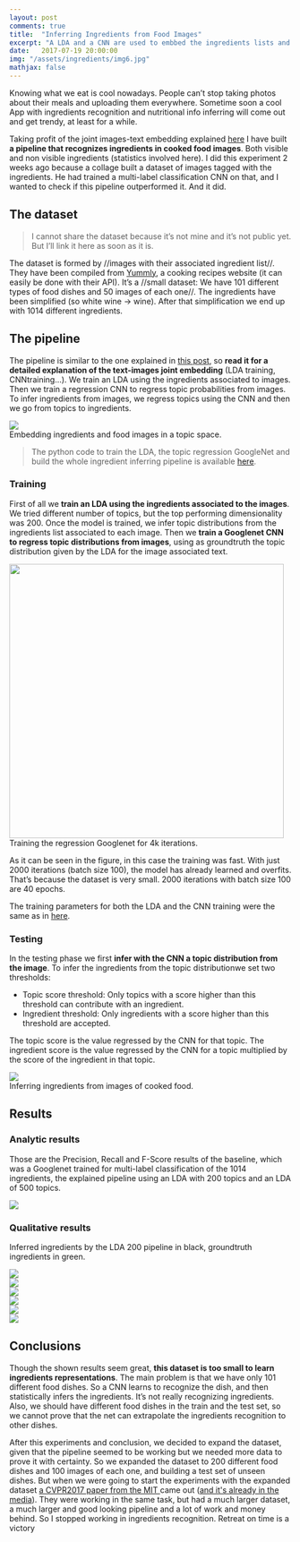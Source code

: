 ```yaml
---
layout: post
comments: true
title:  "Inferring Ingredients from Food Images"
excerpt: "A LDA and a CNN are used to embbed the ingredients lists and the food images respectibly in a topic space. The CNN can predict topic distributions from food images, and from the topic distribution we predict the ingredients."
date:   2017-07-19 20:00:00
img: "/assets/ingredients/img6.jpg"
mathjax: false
---
```



Knowing what we eat is cool nowadays. People can’t stop taking photos about their meals and uploading them everywhere. Sometime soon a cool App with ingredients recognition and nutritional info inferring will come out and get trendy, at least for a while.

Taking profit of the joint images-text embedding explained [here](https://gombru.github.io/2017/06/30/phd/) I have built **a pipeline that recognizes ingredients in cooked food images**. Both visible and non visible ingredients (statistics involved here).
I did this experiment 2 weeks ago because a collage built a dataset of images tagged with the ingredients. He had trained a multi-label classification CNN on that, and I wanted to check if this pipeline outperformed it. And it did.

## The dataset

>I cannot share the dataset because it’s not mine and it’s not public yet. But I’ll link it here as soon as it is.

The dataset is formed by //images with their associated ingredient list//. They have been compiled from [Yummly](https://www.yummly.co/), a cooking recipes website (it can easily be done with their API).
It’s a //small dataset: We have 101 different types of food dishes and 50 images of each one//. The ingredients have been simplified (so white wine → wine). After that simplification we end up with 1014 different ingredients.

## The pipeline

The pipeline is similar to the one explained in [this post](https://gombru.github.io/2017/06/30/phd/), so **read it for a detailed explanation of the text-images joint embedding** (LDA training, CNNtraining...). We train an LDA using the ingredients associated to images. Then we train a regression CNN to regress topic probabilities from images. To infer ingredients from images, we regress topics using the CNN and then we go from topics to ingredients.

<div class="imgcap">
<img src="/assets/ingredients/train_pipeline.png">
	<div class="thecap">
	Embedding ingredients and food images in a topic space.
	</div>
</div>

>The python code to train the LDA, the topic regression GoogleNet and build the whole ingredient inferring pipeline is available [here](https://github.com/gombru/ingredientsSearcher).

### Training

First of all we **train an LDA using the ingredients associated to the images**. We tried different number of topics, but the top performing dimensionality was 200. Once the model is trained, we infer topic distributions from the ingredients list associated to each image.
Then we **train a Googlenet CNN to regress topic distributions from images**, using as groundtruth the topic distribution given by the LDA for the image associated text. 

<div class="imgcap">
<img src="/assets/ingredients/training.png" height="490">
	<div class="thecap">
	Training the regression Googlenet for 4k iterations.
	</div>
</div>

As it can be seen in the figure, in this case the training was fast. With just 2000 iterations (batch size 100), the model has already learned and overfits. That’s because the dataset is very small. 2000 iterations with batch size 100 are 40 epochs.

The training parameters for both the LDA and the CNN training were the same as in [here](https://gombru.github.io/2017/06/30/phd/).

### Testing

In the testing phase we first **infer with the CNN a topic distribution from the image**. 
To infer the ingredients from the topic distributionwe set two thresholds:

- Topic score threshold: Only topics with a score higher than this threshold can contribute with an ingredient.
- Ingredient threshold: Only ingredients with a score higher than this threshold are accepted.

The topic score is the value regressed by the CNN for that topic.
The ingredient score is the value regressed by the CNN for a topic multiplied by the score of the ingredient in that topic.

<div class="imgcap">
<img src="/assets/ingredients/test_pipeline.png">
	<div class="thecap">
	Inferring ingredients from images of cooked food.
	</div>
</div>

## Results

### Analytic results

Those are the Precision, Recall and F-Score results of the baseline, which was a Googlenet trained for multi-label classification of the 1014 ingredients, the explained pipeline using an LDA with 200 topics and an LDA of 500 topics.


<div class="imgcap">
<img src="/assets/ingredients/results.png">
</div>


### Qualitative results

Inferred ingredients by the LDA 200 pipeline in black, groundtruth ingredients in green.


<div class="imgcap">
<img src="/assets/ingredients/img1.jpg">
</div>
<div class="imgcap">
<img src="/assets/ingredients/img2.jpg">
</div>
<div class="imgcap">
<img src="/assets/ingredients/img3.jpg">
</div>
<div class="imgcap">
<img src="/assets/ingredients/img4.jpg">
</div>
<div class="imgcap">
<img src="/assets/ingredients/img5.jpg">
</div>
<div class="imgcap">
<img src="/assets/ingredients/img6.jpg">
</div>



## Conclusions

Though the shown results seem great, **this dataset is too small to learn ingredients representations**. The main problem is that we have only 101 different food dishes. So a CNN learns to recognize the dish, and then statistically infers the ingredients. It’s not really recognizing ingredients.
Also, we should have different food dishes in the train and the test set, so we cannot prove that the net can extrapolate the ingredients recognition to other dishes.

After this experiments and conclusion, we decided to expand the dataset, given that the pipeline seemed to be working but we needed more data to prove it with certainty. So we expanded the dataset to 200 different food dishes and 100 images of each one, and building a test set of unseen dishes. But when we were going to start the experiments with the expanded dataset [a CVPR2017 paper from the MIT ](http://im2recipe.csail.mit.edu/) came out ([and it's already in the media](https://www.xataka.com/robotica-e-ia/pic2recipe-averigua-la-receta-de-ese-plato-riquisimo-del-que-solo-tienes-una-fotografia)). They were working in the same task, but had a much larger dataset, a much larger and good looking pipeline and a lot of work and money behind. So I stopped working in ingredients recognition. Retreat on time is a victory



